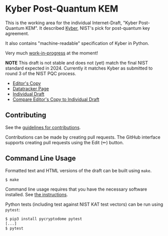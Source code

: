 # Kyber Post-Quantum KEM

This is the working area for the individual Internet-Draft, "Kyber Post-Quantum KEM".
It described [Kyber](https://pq-crystals.org/kyber/index.shtml),
NIST's pick for post-quantum key agreement.

It also contains "machine-readable" specification of Kyber in Python.

Very much [work-in-progress](https://github.com/bwesterb/draft-schwabe-cfrg-kyber/issues) at the moment!

**NOTE** This draft is not stable and does not (yet) match the final
NIST standard expected in 2024. Currently it matches Kyber as submitted
to round 3 of the NIST PQC process.

* [Editor's Copy](https://bwesterb.github.io/draft-schwabe-cfrg-kyber/#go.draft-cfrg-schwabe-kyber.html)
* [Datatracker Page](https://datatracker.ietf.org/doc/draft-cfrg-schwabe-kyber)
* [Individual Draft](https://datatracker.ietf.org/doc/html/draft-cfrg-schwabe-kyber)
* [Compare Editor's Copy to Individual Draft](https://bwesterb.github.io/draft-schwabe-cfrg-kyber/#go.draft-cfrg-schwabe-kyber.diff)


## Contributing

See the
[guidelines for contributions](https://github.com/bwesterb/draft-schwabe-cfrg-kyber/blob/main/CONTRIBUTING.md).

Contributions can be made by creating pull requests.
The GitHub interface supports creating pull requests using the Edit (✏) button.


## Command Line Usage

Formatted text and HTML versions of the draft can be built using `make`.

```sh
$ make
```

Command line usage requires that you have the necessary software installed.  See
[the instructions](https://github.com/martinthomson/i-d-template/blob/main/doc/SETUP.md).

Python tests (including test against NIST KAT test vectors) can be run using `pytest`:

```sh
$ pip3 install pycryptodome pytest
[...]
$ pytest
```

